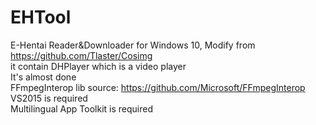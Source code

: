# EHTool
E-Hentai Reader&amp;Downloader for Windows 10, Modify from https://github.com/Tlaster/Cosimg  
it contain DHPlayer which is a video player  
It's almost done  
FFmpegInterop lib source: https://github.com/Microsoft/FFmpegInterop  
VS2015 is required  
Multilingual App Toolkit is required  
